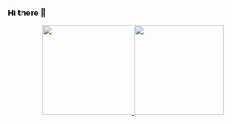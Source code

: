 ### Hi there 👋

<div align="center">
  <a href="https://github.com/Lederback">
  <img height="180em" src="https://github-readme-stats.vercel.app/api?username=Lederback&show_icons=true&theme=dark&include_all_commits=true&count_private=true"/>
  <img height="180em" src="https://github-readme-stats.vercel.app/api/top-langs/?username=Lederback&layout=compact&langs_count=7&theme=dark"/>
</div>
